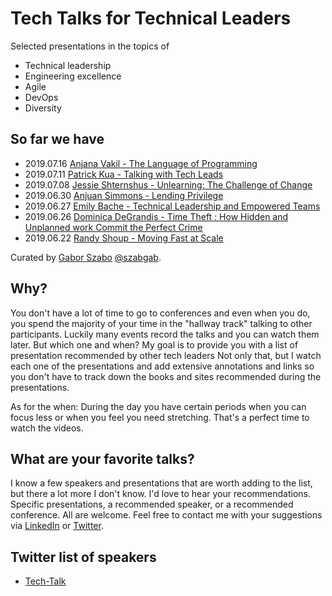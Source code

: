 # Tech Talks for Technical Leaders

Selected presentations in the topics of

* Technical leadership
* Engineering excellence
* Agile
* DevOps
* Diversity

## So far we have

* 2019.07.16 [Anjana Vakil - The Language of Programming](the-language-of-programming)
* 2019.07.11 [Patrick Kua - Talking with Tech Leads](talking-with-tech-leads)
* 2019.07.08 [Jessie Shternshus - Unlearning: The Challenge of Change](unlearning-the-challenge-of-change)
* 2019.06.30 [Anjuan Simmons - Lending Privilege](lending-privilege)
* 2019.06.27 [Emily Bache -  Technical Leadership and Empowered Teams](technical-leadership-and-empowered-teams)
* 2019.06.26 [Dominica DeGrandis - Time Theft : How Hidden and Unplanned work Commit the Perfect Crime](time-theft)
* 2019.06.22 [Randy Shoup - Moving Fast at Scale](moving-fast-at-scale)

Curated by [Gabor Szabo](https://www.linkedin.com/in/szabgab) [@szabgab](https://twitter.com/szabgab).

## Why?

You don't have a lot of time to go to conferences and even when you do, you spend the majority of your time in the
"hallway track" talking to other participants. Luckily many events record the talks and you can watch them later.
But which one and when? My goal is to provide you with a list of presentation recommended by other tech leaders
Not only that, but I watch each one of the presentations and add extensive annotations and links so you don't
have to track down the books and sites recommended during the presentations.

As for the when: During the day you have certain periods when you can focus less or when you feel you need
stretching. That's a perfect time to watch the videos.


## What are your favorite talks?

I know a few speakers and presentations that are worth adding to the list, but there a lot more I don't know.
I'd love to hear your recommendations. Specific presentations, a recommended speaker, or a recommended conference.
All are welcome. Feel free to contact me with your suggestions via [LinkedIn](https://www.linkedin.com/in/szabgab) or [Twitter](https://twitter.com/szabgab).


## Twitter list of speakers

* [Tech-Talk](https://twitter.com/szabgab/lists/tech-talks)
